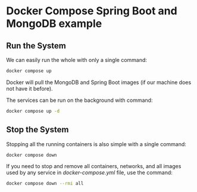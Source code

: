 # Docker Compose Spring Boot and MongoDB example

## Run the System

We can easily run the whole with only a single command:

```bash
docker compose up
```

Docker will pull the MongoDB and Spring Boot images (if our machine does not have it before).

The services can be run on the background with command:

```bash
docker compose up -d
```

## Stop the System

Stopping all the running containers is also simple with a single command:

```bash
docker compose down
```

If you need to stop and remove all containers, networks, and all images used by any service in <em>docker-compose.yml</em> file, use the command:

```bash
docker compose down --rmi all
```
